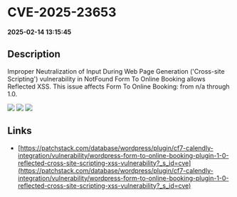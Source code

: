 # CVE-2025-23653

**2025-02-14 13:15:45**

## Description
Improper Neutralization of Input During Web Page Generation ('Cross-site Scripting') vulnerability in NotFound Form To Online Booking allows Reflected XSS. This issue affects Form To Online Booking: from n/a through 1.0.

![](https://img.shields.io/static/v1?label=Score&message=7.1&color=red)
![](https://img.shields.io/static/v1?label=Severity&message=HIGH&color=red)
![](https://img.shields.io/static/v1?label=CWE&message=XSS&color=green)

## Links
- [https://patchstack.com/database/wordpress/plugin/cf7-calendly-integration/vulnerability/wordpress-form-to-online-booking-plugin-1-0-reflected-cross-site-scripting-xss-vulnerability?_s_id=cve](https://patchstack.com/database/wordpress/plugin/cf7-calendly-integration/vulnerability/wordpress-form-to-online-booking-plugin-1-0-reflected-cross-site-scripting-xss-vulnerability?_s_id=cve)
